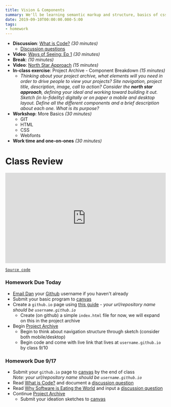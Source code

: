 ```yaml
---
title: Vision & Components
summary: We'll be learning semantic markup and structure, basics of css, and building on the structure we created for our project archive
date: 2019-09-10T00:00:00.000-5:00
tags:
- homework
---
```


- **Discussion**: [What is Code?](https://prmlg.ht/2oeHTsP) *(30 minutes)*
  - [Discussion questions](https://prmlg.ht/2kgt9vc)
- **Video**: [Ways of Seeing: Ep 1](https://www.youtube.com/watch?v=0pDE4VX_9Kk) *(30 minutes)*
- **Break**: *(10 minutes)*
- **Video**: [North Star Approach](https://youtu.be/eAOzuUYQBf0?t=451) *(15 minutes)*
- **In-class exercise**: Project Archive - Component Breakdown *(15 minutes)*
  - *Thinking about your project archive, what elements will you need in order to drive people to view your projects? Site navigation, project title, description, image, call to action? Consider the **north star approach**, defining your ideal and working toward building it out. Sketch (in lo-fidelity) digitally or on paper a mobile and desktop layout. Define all the different components and a brief description about each one. What is its purpose?*
- **Workshop**: More Basics *(30 minutes)*
  - GIT
  - HTML
  - CSS
  - Webfonts
- **Work time and one-on-ones** *(30 minutes)*


# Class Review

<style>.embed-container { position: relative; padding-bottom: 56.25%; height: 0; overflow: hidden; max-width: 100%; } .embed-container iframe, .embed-container object, .embed-container embed { position: absolute; top: 0; left: 0; width: 100%; height: 100%; }</style><div class='embed-container'><iframe width="560" height="315" src="https://www.youtube.com/embed/lLdt1KcAO94" frameborder="0" allow="accelerometer; autoplay; encrypted-media; gyroscope; picture-in-picture" allowfullscreen></iframe></div>

<a href="https://github.com/dleatherman/dleatherman.github.io/tree/master/fa19-cc/03-basics" rel="external" target="_blank">```Source code```</a>

### Homework Due Today

- [Email Dan](mailto:leatherd@newschool.edu) your [Github](https://github.com) username if you haven't already
- Submit your basic program to [canvas](https://canvas.newschool.edu/courses/1462780/assignments/7343304)
- Create a `github.io` page using [this guide](https://guides.github.com/features/pages/) - *your url/repository name should be `username.github.io`*
  - Create (on github) a simple `index.html` file for now, we will expand on this in the project archive
- Begin [Project Archive](/projects/)
  - Begin to think about navigation structure through sketch (consider both mobile/desktop)
  - Begin code and come with live link that lives at `username.github.io` by class 9/10

### <a name="homework"></a>Homework Due 9/17

- Submit your `github.io` page to [canvas](https://prmlg.ht/2lNwWQK) by the end of class<br>*Note: your url/repository name should be `username.github.io`*
- Read [What is Code?](https://prmlg.ht/2oeHTsP) and document a [discussion question](https://prmlg.ht/2kgt9vc)
- Read [Why Software is Eating the World](https://prmlg.ht/2Pa4WjK) and input a [discussion question](https://prmlg.ht/2maZeFe)
- Continue [Project Archive](/projects/)
  - Submit your ideation sketches to [canvas](https://prmlg.ht/2ktnDWc)